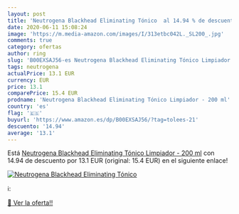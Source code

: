 ```yaml
---
layout: post
title: 'Neutrogena Blackhead Eliminating Tónico  al 14.94 % de descuento'
date: 2020-06-11 15:08:24
image: 'https://m.media-amazon.com/images/I/313etbc042L._SL200_.jpg'
comments: true
category: ofertas
author: ring
slug: 'B00EXSAJ56-es Neutrogena Blackhead Eliminating Tónico Limpiador - 200 ml'
tags: neutrogena
actualPrice: 13.1 EUR
currency: EUR
price: 13.1
comparePrice: 15.4 EUR
prodname: 'Neutrogena Blackhead Eliminating Tónico Limpiador - 200 ml'
country: 'es'
flag: '🇪🇸'
buyurl: 'https://www.amazon.es/dp/B00EXSAJ56/?tag=tolees-21'
descuento: '14.94'
average: '13.1'
---
```


Está [Neutrogena Blackhead Eliminating Tónico Limpiador - 200 ml](https://www.amazon.es/dp/B00EXSAJ56/?tag=tolees-21) con 14.94 de descuento por 13.1 EUR (original: 15.4 EUR) en el siguiente enlace!

[![Neutrogena Blackhead Eliminating Tónico ](https://m.media-amazon.com/images/I/313etbc042L._SL200_.jpg)](https://www.amazon.es/dp/B00EXSAJ56/?tag=tolees-21)

ℹ️:


[🛒 Ver la oferta!!](https://www.amazon.es/dp/B00EXSAJ56/?tag=tolees-21)
